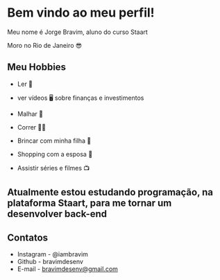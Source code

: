 # Bem vindo ao meu perfil!

Meu nome é Jorge Bravim, aluno do curso Staart

Moro no Rio de Janeiro 😎

## Meu Hobbies
- Ler 📖
- ver vídeos 🖥️ sobre finanças e investimentos
- Malhar 🧍
- Correr 🏃‍♂️

- Brincar com minha filha 👧
- Shopping com a esposa 🛒
- Assistir séries e filmes 📺

## Atualmente estou estudando programação, na plataforma Staart, para me tornar um desenvolver back-end

## Contatos

- Instagram - @iambravim
- Github - bravimdesenv
- E-mail - bravimdesenv@gmail.com
